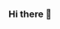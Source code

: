 ### Hi there 👋

<!--
**Shubhankar2009/Shubhankar2009** is a ✨ _special_ ✨ repository because its `README.md` (this file) appears on your GitHub profile.

Here are some ideas to get you started:

- 🔭 I’m currently working on ...gaining some new skills
- 🌱 I’m currently learning ...cool stuff
- 👯 I’m looking to collaborate on ... any web development prject
- 🤔 I’m looking for help with ...
- 💬 Ask me about ... anything cool
- 📫 How to reach me: ... just drop me a dm on twitter
- 😄 Pronouns: ... He/Him
- ⚡ Fun fact: ... I can smell code
-->
